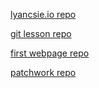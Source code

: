 [lyancsie.io repo](https://github.com/lyancsie/lyancsie.github.io)

[git lesson repo](https://github.com/lyancsie/git-lesson-repository)

[first webpage repo](https://github.com/lyancsie/first-webpage)

[patchwork repo](https://github.com/lyancsie/patchwork)

